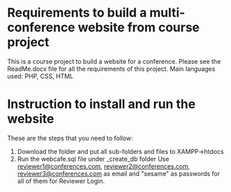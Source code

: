 # Requirements to build a multi-conference website from course project
This is a course project to build a website for a conference. Please see the ReadMe.docx file for all the requirements of this project.
Main languages used: PHP, CSS, HTML

# Instruction to install and run the website
 These are the steps that you need to follow:
 1. Download the folder and put all sub-folders and files to XAMPP->htdocs
 2. Run the webcafe.sql file under _create_db folder
    Use reviewer1@conferences.com, reviewer2@conferences.com, reviewer3@conferences.com as email and "sesame" as passwords for all of them
    for Reviewer Login.

